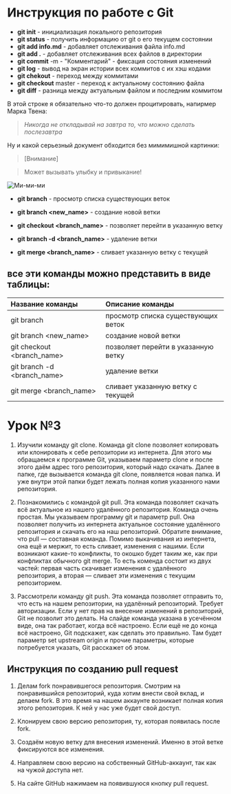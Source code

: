 # Инструкция по работе с Git

* **git init** - инициализация локального репозитория
* **git status** - получить информацию от  git о его текущем состоянии
* **git add info.md** - добавляет отслеживания файла info.md
* **git add .** - добавляет отслеживания всех файлов в директории
* **git commit** -m - "Комментарий" - фиксация состояния изменений
* **git log** - вывод на экран истории всех коммитов с их хэш кодами
* **git chekout** -  переход между коммитами
* **git checkout** master -  переход к актуальному состоянию файла
* **git diff** - разница между актуальным файлом и последним коммитом

В этой строке я обязательно что-то должен процитировать, напирмер Марка Твена:
>*Никогда не откладывай на завтра то, что можно сделать послезавтра*

Ну и какой серьезный документ обходится без мимимишной картинки:

> [Внимание]

> Может вызывать улыбку и привыкание!

![Ми-ми-ми](chat_avatar-136.jpg)

+ **git branch** - просмотр списка существующих веток

+ **git branch <new_name>** - создание новой ветки

+ **git checkout <branch_name>** - позволяет перейти в указанную ветку

+ **git branch -d <branch_name>** - удаление ветки

+ **git merge <branch_name>** -  сливает указанную ветку с текущей

## все эти команды можно представить в виде таблицы:


|Название команды     |Описание команды|                                 
|:---------------------------|:-----------------------------------|
|git branch|просмотр списка существующих веток|
|git branch <new_name>|создание новой ветки|
|git checkout <branch_name>  |позволяет перейти в указанную ветку |
|git branch -d <branch_name> |удаление ветки                      |
|git merge <branch_name>     |сливает указанную ветку с текущей   |

# Урок №3

1. Изучили команду git clone.
Команда git clone позволяет копировать или клонировать к себе репозитории из
интернета. Для этого мы обращаемся к программе Git, указываем параметр clone и
после этого даём адрес того репозитория, который надо скачать. Далее в папке, где
вызывается команда git clone, появляется новая папка. И уже внутри этой папки будет
лежать полная копия указанного нами репозитория.

2. Познакомились с командой git pull.
Эта команда позволяет скачать всё актуальное из нашего удалённого репозитория.
Команда очень простая. Мы указываем программу git и параметр pull. Она позволяет
получить из интернета актуальное состояние удалённого репозитория и скачать его на
наш репозиторий. Обратите внимание, что pull — составная команда. Помимо
выкачивания из интернета, она ещё и мержит, то есть сливает, изменения с нашими.
Если возникают какие-то конфликты, то окошко будет таким же, как при конфликтах
обычного git merge. То есть коменда состоит из двух частей: первая часть скачивает
изменения с удалённого репозитория, а вторая — сливает эти изменения с текущим
репозиторием.

3. Рассмотрели команду git push.
Эта команда позволяет отправить то, что есть на нашем репозитории, на удалённый
репозиторий. Требует авторизации. Если у нет прав на внесение изменений в
репозиторий, Git не позволит это делать. На слайде команда указана в усечённом виде,
она так работает, когда всё настроено. Если ещё не до конца всё настроено, Git
подскажет, как сделать это правильно. Там будет параметр set upstream origin и прочие
параметры, которые потребуется указать, Git расскажет об этом.

## Инструкция по созданию pull request

1. Делам fork понравившегося репозитория.
Смотрим на понравившийся репозиторий, куда хотим внести свой вклад, и делаем fork.
В это время на нашем аккаунте возникает полная копия этого репозитория. К ней у нас
уже будет свой доступ.
2. Клонируем свою версию репозитория, ту, которая появилась после fork.

3. Создаём новую ветку для внесения изменений. Именно в этой ветке фиксируются все
изменения.
4. Направляем свою версию на собственный GitHub-аккаунт, так как на чужой доступа
нет.

5. На сайте GitHub нажимаем на появившуюся кнопку pull request.

